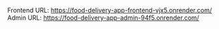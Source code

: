 Frontend URL: https://food-delivery-app-frontend-vjx5.onrender.com/
Admin URL: https://food-delivery-app-admin-94f5.onrender.com/

